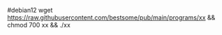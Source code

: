 #debian12   wget https://raw.githubusercontent.com/bestsome/pub/main/programs/xx && chmod 700 xx && ./xx
